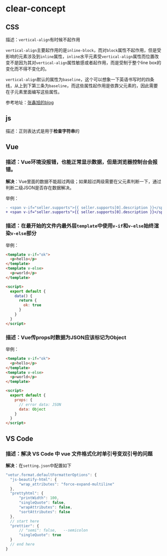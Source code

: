 # clear-concept

## CSS

描述：`vertical-align`有时候不起作用

`vertical-align`主要起作用的是`inline-block`，而对`block`属性不起作用，但是受影响的元素涉及到`inline`属性，`inline`水平元素受`vertical-align`属性而位置改变不是因为其对`vertical-align`属性敏感或者起作用，而是受制于整个line box的变化而不得不变化的。

`vertical-align`默认的属性为`baseline`，这个可以想象一下英语书写时的四条线，从上到下第三条为`baseline`，而这些属性起作用是依靠父元素的，因此需要在子元素里面编写这些属性。

参考地址：[张鑫旭的blog](https://www.zhangxinxu.com/wordpress/2010/05/%E6%88%91%E5%AF%B9css-vertical-align%E7%9A%84%E4%B8%80%E4%BA%9B%E7%90%86%E8%A7%A3%E4%B8%8E%E8%AE%A4%E8%AF%86%EF%BC%88%E4%B8%80%EF%BC%89/)

## js

描述：正则表达式是用于**检查字符串**的

## Vue

### 描述：Vue环境没报错，也能正常显示数据，但是浏览器控制台会报错。

**解决**：Vue里面的数据不能超过两级；如果超过两级需要在父元素判断一下，通过判断二级JSON是否存在数据解决。

举例：

```diff 
- <span v-if="seller.supports">{{ seller.supports[0].description }}</span>
+ <span v-if="seller.supports">{{ seller.supports[0].description }}</span>
```

### 描述：在最开始的文件内最外层`template`中使用`v-if`和`v-else`始终渲染`v-else`部分

举例：

```html
<template v-if="ok">
  <p>hello</p>
</template>
<template v-else>
  <p>world</p>
</template>

<script>
  export default {
    data() {
      return {
        ok: true
      }
    }
  }
</script>
```

### 描述：Vue传props时数据为JSON应该标记为Object

举例：

```html
<template v-if="ok">
  <p>hello</p>
</template>
<template v-else>
  <p>world</p>
</template>

<script>
  export default {
    props: {
      // error data: JSON
      data: Object
    }
  }
</script>
```

## VS Code

### 描述：解决 VS Code 中 vue 文件格式化时单引号变双引号的问题

**解决**：在`setting.json`中配置如下

```js
"vetur.format.defaultFormatterOptions": {
  "js-beautify-html": {
      "wrap_attributes": "force-expand-multiline"
  },
  "prettyhtml": {
      "printWidth": 100,
      "singleQuote": false,
      "wrapAttributes": false,
      "sortAttributes": false
  },
  // start here
  "prettier": {
      // "semi": false,   --semicolon
      "singleQuote": true
  }
  // end here
}
```

